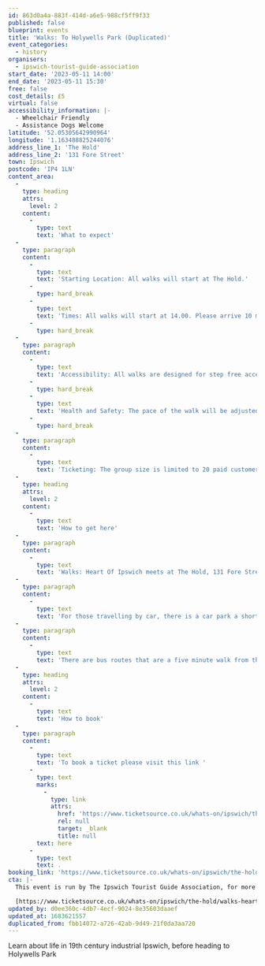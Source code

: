 ```yaml
---
id: 863d0a4a-883f-414d-a6e5-988cf5ff9f33
published: false
blueprint: events
title: 'Walks: To Holywells Park (Duplicated)'
event_categories:
  - history
organisers:
  - ipswich-tourist-guide-association
start_date: '2023-05-11 14:00'
end_date: '2023-05-11 15:30'
free: false
cost_details: £5
virtual: false
accessibility_information: |-
  - Wheelchair Friendly
  - Assistance Dogs Welcome
latitude: '52.05305642990964'
longitude: '1.163488825244076'
address_line_1: 'The Hold'
address_line_2: '131 Fore Street'
town: Ipswich
postcode: 'IP4 1LN'
content_area:
  -
    type: heading
    attrs:
      level: 2
    content:
      -
        type: text
        text: 'What to expect'
  -
    type: paragraph
    content:
      -
        type: text
        text: 'Starting Location: All walks will start at The Hold.'
      -
        type: hard_break
      -
        type: text
        text: 'Times: All walks will start at 14.00. Please arrive 10 minuets early for registration. The duration of all walks is approximately 90 minutes, unless otherwise arranged.'
      -
        type: hard_break
  -
    type: paragraph
    content:
      -
        type: text
        text: 'Accessibility: All walks are designed for step free access. Assistance dogs are welcome. Other dogs cannot be accommodated.'
      -
        type: hard_break
      -
        type: text
        text: 'Health and Safety: The pace of the walk will be adjusted for the comfort of all and the walk will commence with a short health and safety briefing.'
      -
        type: hard_break
  -
    type: paragraph
    content:
      -
        type: text
        text: 'Ticketing: The group size is limited to 20 paid customers. Children under the age of 12 are free. Up to 5 complementary tickets per walk are available, at the discretion of ITGA or, and can include children under the age of 12.'
  -
    type: heading
    attrs:
      level: 2
    content:
      -
        type: text
        text: 'How to get here'
  -
    type: paragraph
    content:
      -
        type: text
        text: 'Walks: Heart Of Ipswich meets at The Hold, 131 Fore Street, Ipswich.'
  -
    type: paragraph
    content:
      -
        type: text
        text: 'For those travelling by car, there is a car park a short walk from the venue next to the student halls.'
  -
    type: paragraph
    content:
      -
        type: text
        text: 'There are bus routes that are a five minute walk from the venue.'
  -
    type: heading
    attrs:
      level: 2
    content:
      -
        type: text
        text: 'How to book'
  -
    type: paragraph
    content:
      -
        type: text
        text: 'To book a ticket please visit this link '
      -
        type: text
        marks:
          -
            type: link
            attrs:
              href: 'https://www.ticketsource.co.uk/whats-on/ipswich/the-hold/walks-heart-of-ipswich/2022-06-28/14:00/t-mggqoe'
              rel: null
              target: _blank
              title: null
        text: here
      -
        type: text
        text: .
booking_link: 'https://www.ticketsource.co.uk/whats-on/ipswich/the-hold/walks-heart-of-ipswich/2022-06-28/14:00/t-mggqoe'
cta: |-
  This event is run by The Ipswich Tourist Guide Association, for more information please get in touch via:

  [https://www.ticketsource.co.uk/whats-on/ipswich/the-hold/walks-heart-of-ipswich/2022-06-28/14:00/t-mggqoe](https://www.ticketsource.co.uk/whats-on/ipswich/the-hold/walks-heart-of-ipswich/2022-06-28/14:00/t-mggqoe)
updated_by: d0ee360c-4db7-4ecf-9024-8e35603daaef
updated_at: 1683621557
duplicated_from: fbb14072-a726-42ab-9d49-21f0da3aa720
---
```

Learn about life in 19th century industrial Ipswich, before heading to Holywells Park